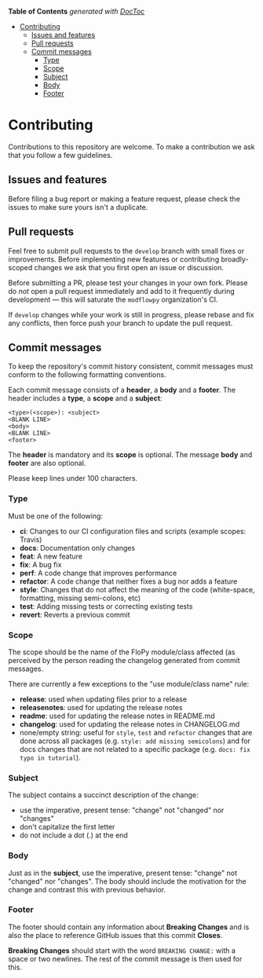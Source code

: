 <!-- START doctoc generated TOC please keep comment here to allow auto update -->
<!-- DON'T EDIT THIS SECTION, INSTEAD RE-RUN doctoc TO UPDATE -->
**Table of Contents**  *generated with [DocToc](https://github.com/thlorenz/doctoc)*

- [Contributing](#contributing)
  - [Issues and features](#issues-and-features)
  - [Pull requests](#pull-requests)
  - [Commit messages](#commit-messages)
    - [Type](#type)
    - [Scope](#scope)
    - [Subject](#subject)
    - [Body](#body)
    - [Footer](#footer)

<!-- END doctoc generated TOC please keep comment here to allow auto update -->

# Contributing

Contributions to this repository are welcome. To make a contribution we ask that you follow a few guidelines.

## Issues and features

Before filing a bug report or making a feature request, please check the issues to make sure yours isn't a duplicate.

## Pull requests

Feel free to submit pull requests to the `develop` branch with small fixes or improvements. Before implementing new features or contributing broadly-scoped changes we ask that you first open an issue or discussion.

Before submitting a PR, please test your changes in your own fork. Please do *not* open a pull request immediately and add to it frequently during development &mdash; this will saturate the `modflowpy` organization's CI.

If `develop` changes while your work is still in progress, please rebase and fix any conflicts, then force push your branch to update the pull request.

## Commit messages

To keep the repository's commit history consistent, commit messages must conform to the following formatting conventions.

Each commit message consists of a **header**, a **body** and a **footer**.  The header includes a **type**, a **scope** and a **subject**:

```
<type>(<scope>): <subject>
<BLANK LINE>
<body>
<BLANK LINE>
<footer>
```

The **header** is mandatory and its **scope** is optional. The message **body** and **footer** are also optional.

Please keep lines under 100 characters.

### Type

Must be one of the following:

* **ci**: Changes to our CI configuration files and scripts (example scopes: Travis)
* **docs**: Documentation only changes
* **feat**: A new feature
* **fix**: A bug fix
* **perf**: A code change that improves performance
* **refactor**: A code change that neither fixes a bug nor adds a feature
* **style**: Changes that do not affect the meaning of the code (white-space, formatting, missing semi-colons, etc)
* **test**: Adding missing tests or correcting existing tests
* **revert**: Reverts a previous commit

### Scope
The scope should be the name of the FloPy module/class affected (as perceived by the person reading the changelog generated from commit messages.

There are currently a few exceptions to the "use module/class name" rule:

* **release**: used when updating files prior to a release
* **releasenotes**: used for updating the release notes
* **readme**: used for updating the release notes in README.md
* **changelog**: used for updating the release notes in CHANGELOG.md
* none/empty string: useful for `style`, `test` and `refactor` changes that are done across all
  packages (e.g. `style: add missing semicolons`) and for docs changes that are not related to a
  specific package (e.g. `docs: fix typo in tutorial`).

### Subject

The subject contains a succinct description of the change:

* use the imperative, present tense: "change" not "changed" nor "changes"
* don't capitalize the first letter
* do not include a dot (.) at the end

### Body

Just as in the **subject**, use the imperative, present tense: "change" not "changed" nor "changes".
The body should include the motivation for the change and contrast this with previous behavior.

### Footer

The footer should contain any information about **Breaking Changes** and is also the place to reference GitHub issues that this commit **Closes**.

**Breaking Changes** should start with the word `BREAKING CHANGE:` with a space or two newlines. The rest of the commit message is then used for this.